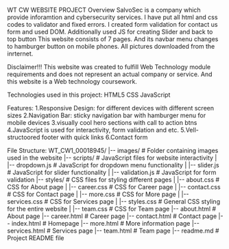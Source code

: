 WT CW WEBSITE PROJECT
Overview
    SalvoSec is a company which provide inforamtion and cybersecurity services. 
    I have put all html and css codes to validator and fixed errors. I created form validation for contact us form and used DOM. 
    Additionally used JS for creating Slider and back to top button 
    This website consists of 7 pages. And its navbar menu changes to hamburger button on mobile phones.
    All pictures downloaded from the inrternet.



Disclaimer!!!
    This website was created to fulfill Web Technology module requirements and does not represent an actual company or service.
    And this website is a Web technology coursework.



Technologies used in this project:
                              HTML5
                              CSS
                              JavaScript


Features:
    1.Responsive Design: for different devices with different screen sizes
    2.Navigation Bar: sticky navigation bar with hamburger menu for mobile devices
    3.visually cool hero sections with call to action btns
    4.JavaScript is used for interactivity, form validation and etc.
    5.Vell-structoored footer with quick links 
    6.Contact form


File Structure:
        WT_CW1_00018945/
        |-- images/                 # Folder containing images used in the website
        |-- scripts/                # JavaScript files for website interactivity
        |   |-- dropdown.js         # JavaScript for dropdown menu functionality
        |   |-- slider.js           # JavaScript for slider functionality
        |   |-- validation.js       # JavaScript for form validation
        |-- styles/                 # CSS files for styling different pages
        |   |-- about.css           # CSS for About page
        |   |-- career.css          # CSS for Career page
        |   |-- contact.css         # CSS for Contact page
        |   |-- more.css            # CSS for More page
        |   |-- services.css        # CSS for Services page
        |   |-- styles.css          # General CSS styling for the entire website
        |   |-- team.css            # CSS for Team page
        |-- about.html              # About page
        |-- career.html             # Career page
        |-- contact.html            # Contact page
        |-- index.html              # Homepage
        |-- more.html               # More information page
        |-- services.html           # Services page
        |-- team.html               # Team page
        |-- readme.md               # Project README file




